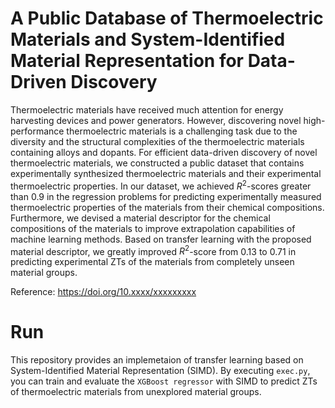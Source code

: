 # A Public Database of Thermoelectric Materials and System-Identified Material Representation for Data-Driven Discovery
Thermoelectric materials have received much attention for energy harvesting devices and power generators. However, discovering novel high-performance thermoelectric materials is a challenging task due to the diversity and the structural complexities of the thermoelectric materials containing alloys and dopants. For efficient data-driven discovery of novel thermoelectric materials, we constructed a public dataset that contains experimentally synthesized thermoelectric materials and their experimental thermoelectric properties. In our dataset, we achieved $R^2$-scores greater than 0.9 in the regression problems for predicting experimentally measured thermoelectric properties of the materials from their chemical compositions. Furthermore, we devised a material descriptor for the chemical compositions of the materials to improve extrapolation capabilities of machine learning methods. Based on transfer learning with the proposed material descriptor, we greatly improved $R^2$-score from 0.13 to 0.71 in predicting experimental ZTs of the materials from completely unseen material groups.

Reference: https://doi.org/10.xxxx/xxxxxxxxx

# Run
This repository provides an implemetaion of transfer learning based on System-Identified Material Representation (SIMD). By executing ``exec.py``, you can train and evaluate the ``XGBoost regressor`` with SIMD to predict ZTs of thermoelectric materials from unexplored material groups.
